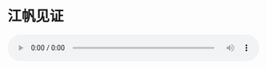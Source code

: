 # 江帆见证

<audio style="width: 100%;" preload="false" controls controlslist="nodownload"><source src="//file.simai.life/audio/mp3/old/27559.mp3" type="audio/mpeg">Your browser does not support the audio element.</audio>


